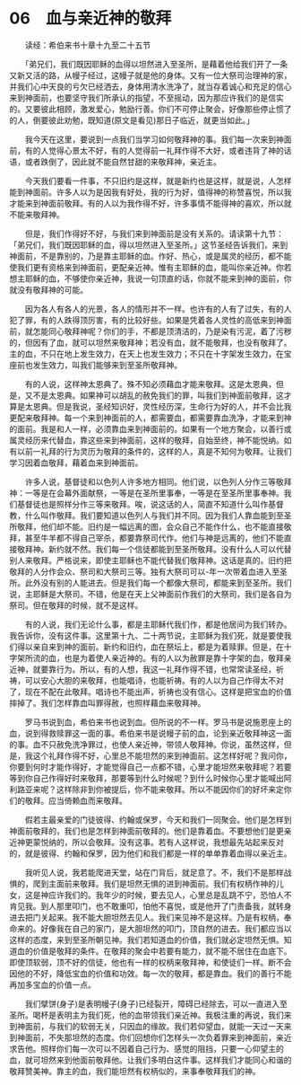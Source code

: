 # 06　血与亲近神的敬拜

　　读经：希伯来书十章十九至二十五节

　　「弟兄们，我们既因耶稣的血得以坦然进入至圣所，是藉着他给我们开了一条又新又活的路，从幔子经过，这幔子就是他的身体。又有一位大祭司治理神的家，并我们心中天良的亏欠已经洒去，身体用清水洗净了，就当存着诚心和充足的信心来到神面前，也要坚守我们所承认的指望，不至摇动，因为那应许我们的是信实的。又要彼此相顾，激发爱心，勉励行善。你们不可停止聚会，好像那些停止惯了的人，倒要彼此劝勉，既知道(原文是看见)那日子临近，就更当如此。」

　　我今天在这里，要说到一点我们当学习如何敬拜神的事。我们每一次来到神面前，有的人觉得心景太不好，有的人觉得前一礼拜作得不大好，或者违背了神的话语，或者跌倒了，因此就不能自然甘甜的来敬拜神，亲近主。

　　今天我们要看一件事，不只旧约是这样，就是新约也是这样，就是说，人怎样能到神面前。许多人以为是因我有好处，我的行为好，值得神的称赞喜悦，所以我才能来到神面前敬拜。有的人以为我作得不好，许多事情不能得神的喜欢，所以就不能来敬拜神。

　　但是，我们作得好不好，与我们来到神面前是没有关系的。请读第十九节：「弟兄们，我们既因耶稣的血，得以坦然进入至圣所。」这节圣经告诉我们，来到神面前，不是靠别的，乃是靠主耶稣的血。作好、热心，或是属灵的经历，都不能使我们更有资格来到神面前，更配亲近神。惟有主耶稣的血，能叫你亲近神。你若想主耶稣的血，不够使你亲近神，我说一句顶直的话，你就不能来到神的面前，你就没有敬拜神的可能。

　　因为各人有各人的光景，各人的情形并不一样。也许有的人有了过失，有的人犯了罪，有的人跌得顶厉害，有的比较好些。如果是凭着各人灵性的高低来到神面前，就怎能同心敬拜神呢？你们的手，不都是顶清洁的，乃是染有污泥，着了污秽的，但因有了血，就可以坦然来敬拜神；若没有血，就不能敬拜，也没有敬拜了。主的血，不只在地上发生效力，在天上也发生效力；不只在十字架发生效力，在宝座前也发生效力，叫我们能够来到至圣所敬拜神。

　　有的人说，这样神太恩典了。殊不知必须藉血才能来敬拜。这是太恩典，但是，又不是太恩典。如果神可以胡乱的赦免我们的罪，叫我们到神面前敬拜，这才算是太恩典。但是我说，圣经知识好，灵性经历深，生命行为好的人，并不会比我更配来敬拜神。每一个来到神面前的人，都需要血，都需要靠血洗净，才能来到神的面前。我是和人一样，必须靠血来到神面前的。如果有一个地方聚会，以善行或属灵经历来代替血，靠这些来到神面前，这样的敬拜，自始至终，神不能悦纳。如有以前一礼拜的行为灵历为敬拜的条件的，这样的人，真是不知何为敬拜。让我们学习因着血敬拜，藉着血来到神面前。

　　许多人说，基督徒和以色列人许多地方相同。他们说，以色列人分作三等敬拜神：一等是在会幕外面献祭，一等是在圣所里事奉，一等是在至圣所里事奉神。我们基督徒也是照样分作三等来敬拜。唉，说这话的人，简直不知道什么叫作基督教，什么叫作敬拜。我们要知道以色列人与我们并不同。因为我们人靠血能到至圣所敬拜，他们却不能。旧约是一幅远离的图，会众自己不能作什么，也不能直接敬拜，甚至牛羊都不得自己宰杀，都要靠祭司代作。他们与神是远离的，他们不能直接敬拜神。新约就不然。我们每一个信徒都能到至圣所敬拜。没有什么人可以代替别人来敬拜。严格说来，即使主耶稣也不能代替我们敬拜神。这话是真的。旧约把敬拜的人分作会众、祭司和大祭司三等。独有大祭司可以-年一次带着血进入至圣所。此外没有别的人能进去。但是我们每一个都像大祭司，都能来到至圣所。我们说，主耶稣是大祭司。不错，他是在天上父神面前作我们的大祭司，我们是各自为祭司。但在敬拜的时候，就不是这样。

　　有的人说，我们无论什么事，都是主耶稣代我们作，都是他居间为我们转办。我告诉你，没有这件事。这里第十九、二十两节说，主耶稣为我们死，就是要使我们得以亲自来到神的面前。新约和旧约，血在祭坛上，都是为着赎罪。但是，在十字架所流的血，也是为着使人亲近神的。有的人以为赦罪是靠十字架的血，敬拜亲近神，就要靠行为。所以，有的人想，我这一礼拜作得不错，也常常读圣经，祈祷，可以安心大胆的来敬拜，也能唱诗，也能祈祷。有的人以为自己作得太不对了，现在不配在此敬拜。唱诗也不能出声，祈祷也没有信心。这样是把宝血的价值摔掉了。我们怎样靠血叫罪得赦，也照样藉血来敬拜神。

　　罗马书说到血，希伯来书也说到血。但所说的不一样。罗马书是说施恩座上的血，说到得救赎罪这一面的事。希伯来书是说幔子前的血，论到亲近敬拜神这一面的事。血不只赦免洗净罪过，也使人亲近神，带领人敬拜神。你说，虽然这样，但是，我这个礼拜作得不好，心里总不能坦然的来到神面前。这怎样好呢？我问你，你要到何时才能作得好，才能觉得自己一点都不错，心里才能坦然来敬拜呢？若要等到你自己作得好时来敬拜，那要等到什么时候呢？到什么时候你心里才能喊出阿利路亚来呢？这样除非到你被提后，你不能来敬拜。所以不能因你们的好坏来定你们的敬拜。应当倚赖血而来敬拜。

　　假若主最亲爱的门徒彼得、约翰或保罗，今天和我们一同聚会。他们是怎样到神面前敬拜的，我们也是怎样到神面前敬拜的。他们是靠着血。不要想他们是更亲近神更蒙悦纳的，所以会敬拜。没有这事。若有人这样说，我想最先站起来反对的，就是彼得、约翰和保罗，因为他们和我们都是一样的单单靠着血得以亲近主。

　　我听见人说，我若能爬进天堂，站在门背后，就足意了。不，我们不是那样战惧的，爬到主面前来敬拜。我们是坦然无惧的进到神面前。我们有权柄作神的儿女，这是神应许我们的。我年少的时候，要去见人，心里总是乱跳不宁，恐怕人不肯见我。到人那里叩门，也不敢重叩，怕他不喜悦，或是他开了门责备我，就转身进去把门关起来。我不能大胆坦然去见人。我们来见神不是这样。乃是有权柄，奉命来的。好像我在自己的家门，是大胆坦然的叩门，顶自然的进去。我们都应当以这样的态度，来到至圣所朝见神。我们若知道血的价值，我们就必定坦然无惧。知道血的价值是敬拜的条件。在敬拜的聚会中若要有能力，就不能不居住在血底下。即使顶软弱，顶不好的信徒，他也有一样的权柄来敬拜神，和使徒们一样。断不会因他的不好，降低宝血的价值和功效。每一次的敬拜，都是靠血。我们的善行不能再加多宝血的价值一点。

　　我们擘饼(身子)是表明幔子(身子)已经裂开，障碍已经除去，可以一直进入至圣所。喝杯是表明主为我们死，他的血带领我们亲近神。我极注重的再说，我们来到神面前，与我们的软弱无关，只因血的缘故。我们若仰望血，就能一天过一天来到神面前，不失那坦然的态度。你们回想你们怎样头一次负着罪来到神面前，亲近求告他。照样你们每一次可以不因着自己行为、感觉的阻挡，只要一心仰望主的血，就可坦然来到他面前敬拜他。让我们多明白这件事。这样我们才能同心和谐的敬拜赞美神。靠主的血，我们能坦然有权柄似的，来事奉敬拜我们的神。

